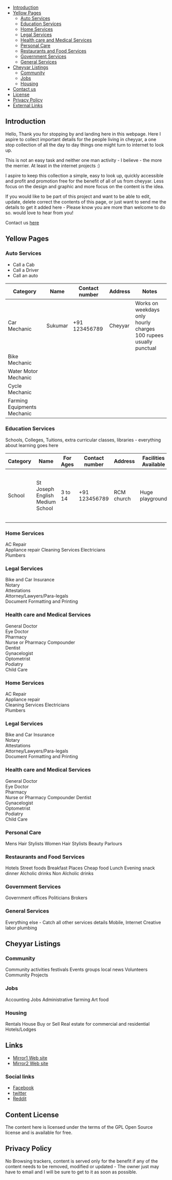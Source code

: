 
- [Introduction](#Introduction)
- [Yellow Pages](#Yellow_Pages)
	- [Auto Services ](#Auto_Services )
	- [Education Services](#Education_Services )
	- [Home Services ](#Home_Services )
	- [ Legal Services ](#Legal_Services )
	- [Health care and Medical Services ](#Healthcare_and_Medical_Services )
	- [ Personal Care](#Personal_Care)
	- [Restaurants and Food Services](#Restaurants_and_Food_Services)
	-  [Government Services](#Government_Services )
	- [General Services](#General_services)
- [Cheyyar Listings](#Cheyyar_Listings)
	- [Community](#Community)
	- [Jobs](#Jobs)
	- [Housing](#Housing)
- [Contact us](#Contact_us])
- [License](#license)
- [Privacy Policy ](#Privacy_Policy)
- [External Links](#links)

## Introduction

Hello, Thank you for stopping by and landing here in this webpage. Here I aspire to collect important details for the people living in cheyyar, a one stop collection of all the day to day things one might turn to internet to look up.

This is not an easy task and neither one man activity - I believe - the more the merrier. At least in the internet projects :)

I aspire to keep this collection a simple, easy to look up, quickly accessible and profit and promotion free for the benefit of all of us from cheyyar.  Less focus on the design and graphic and more focus on the content is the idea.

If you would like to be part of this project and want to be able to edit, update, delete  correct the contents of this page, or just want to send me the details to get it added here - Please know you are more than welcome to do so. would love to hear from you!

Contact us [here](#Contact_us)

## Yellow Pages

###  Auto Services

* Call a Cab
* Call a Driver
* Call an auto


| Category                    	| Name    	| Contact number  	| Address  	| Notes                                                                     	|
|-----------------------------	|---------	|-----------------	|----------	|---------------------------------------------------------------------------	|
| Car Mechanic                	| Sukumar 	| +91 123456789   	| Cheyyar  	| Works on weekdays only<br>hourly charges 100 rupees <br>usually punctual  	|
| Bike Mechanic               	|         	|                 	|          	|                                                                           	|
| Water Motor Mechanic        	|         	|                 	|          	|                                                                           	|
| Cycle Mechanic              	|         	|                 	|          	|                                                                           	|
| Farming Equipments Mechanic 	|         	|                 	|          	|                                                                           	|                                                               	|

### Education Services
Schools, Colleges, Tuitions, extra curricular classes, libraries - everything about learning goes here

| Category  	| Name                            	| For Ages  	| Contact number  	| Address     	| Facilities Available  	| Notes                                                                               	|
|-----------	|---------------------------------	|-----------	|-----------------	|-------------	|-----------------------	|-------------------------------------------------------------------------------------	|
| School    	| St Joseph English Medium School 	| 3 to 14   	| +91 123456789   	| RCM church  	| Huge playground       	| Possibly Oldest School in cheyyar<br>Principle name is <br>Awards <br>Recognitions  	|


###  Home Services

AC Repair        
Appliance repair 
Cleaning Services
Electricians     
Plumbers         


###   Legal Services

Bike and Car Insurance           
Notary                           
Attestations                     
Attorney/Lawyers/Para-legals     
Document Formatting and Printing 




###   Health care and Medical Services
General Doctor               	
Eye Doctor                   	
Pharmacy                     	
Nurse or Pharmacy Compounder 	
Dentist                      	
Gynacelogist                 	
Optometrist                  	
Podiatry                     	
Child Care                   	


###  Home Services
AC Repair         
Appliance repair  
Cleaning Services
Electricians      
Plumbers          


###   Legal Services

Bike and Car Insurance          
Notary                          
Attestations                    
Attorney/Lawyers/Para-legals    
Document Formatting and Printing


###   Health care and Medical Services
General Doctor              
Eye Doctor                  
Pharmacy                    
Nurse or Pharmacy Compounder
Dentist                     
Gynacelogist                
Optometrist                 
Podiatry                    
Child Care                  


###   Personal Care
Mens Hair Stylists
Women Hair Stylists 
Beauty Parlours 

###   Restaurants and Food Services
Hotels
Street foods 
Breakfast Places
Cheap food
Lunch
Evening snack
dinner
Alcholic drinks 
Non Alcholic drinks 

###   Government Services
Government offices
Politicians
Brokers


###   General Services
Everything else - Catch all other services details
Mobile, 
Internet
Creative
labor
plumbing

## Cheyyar Listings

###  Community
Community activities
festivals
Events
groups
local news
Volunteers
Community Projects 

###  Jobs
Accounting Jobs
Administrative
farming
Art
food

### Housing
Rentals
House Buy or Sell
Real estate for commercial and residential
Hotels/Lodges


## Links

* [Mirror1 Web site](https://cheyyar.com)
*  [Mirror2 Web site](https://cheyyaru.com)

### Social links

* [Facebook](https://facebook.com)
* [twitter](https://twitter.com)
* [Reddit](https://twitter.com)


## Content License

The content here is licensed under the terms of the GPL Open Source license and is available for free.

## Privacy Policy

No Browsing trackers, content is served only for the benefit if any of the content needs to be removed, modified or updated - The owner just may have to email and I will be sure to get to it as soon as possible. 
